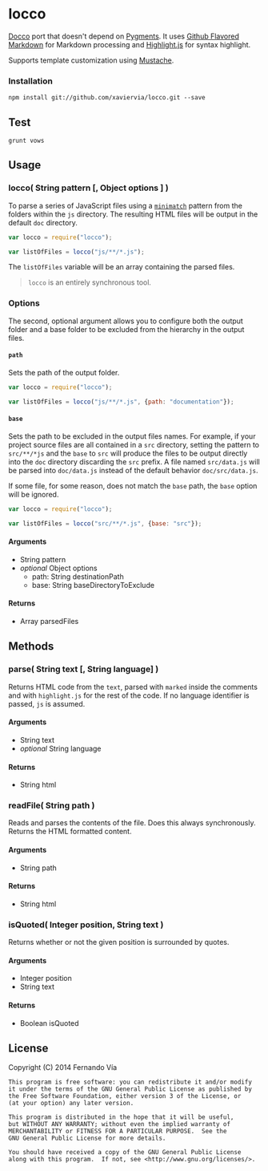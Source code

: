 
locco
======

[Docco](//github.com/jashkenas/docco) port that doesn't depend on 
[Pygments](//pygments.org/). It uses 
[Github Flavored Markdown](//github.github.com/github-flavored-markdown/) 
for Markdown processing and [Highlight.js](//highlightjs.org) for syntax highlight.

Supports template customization using [Mustache](//mustache.github.com).

### Installation

`npm install git://github.com/xaviervia/locco.git --save`

Test
----

    grunt vows

Usage
-----

### locco( String pattern [, Object options ] )

To parse a series of JavaScript files using a [`minimatch`](//github.com/isaacs/minimatch) 
pattern from the folders within the `js` directory. The resulting HTML files will be output in
the default `doc` directory.

```js
var locco = require("locco");

var listOfFiles = locco("js/**/*.js");
```

The `listOfFiles` variable will be an array containing the parsed files.

> `locco` is an entirely synchronous tool.

### Options

The second, optional argument allows you to configure both the output folder and
a base folder to be excluded from the hierarchy in the output files.

#### `path`

Sets the path of the output folder.

```js
var locco = require("locco");

var listOfFiles = locco("js/**/*.js", {path: "documentation"});
```

#### `base`

Sets the path to be excluded in the output files names. For example, if
your project source files are all contained in a `src` directory, setting
the pattern to `src/**/*js` and the `base` to `src` will produce the files
to be output directly into the `doc` directory discarding the `src` prefix. 
A file named `src/data.js` will be parsed into `doc/data.js` instead of the
default behavior `doc/src/data.js`.

If some file, for some reason, does not match the `base` path, the `base` option
will be ignored.

```js
var locco = require("locco");

var listOfFiles = locco("src/**/*.js", {base: "src"});
```

#### Arguments

- String pattern
- _optional_ Object options
  - path: String destinationPath
  - base: String baseDirectoryToExclude

#### Returns

- Array parsedFiles


Methods
-------

### parse( String text [, String language] )

Returns HTML code from the `text`, parsed with `marked` inside the comments and
with `highlight.js` for the rest of the code. If no language identifier is passed,
`js` is assumed.

#### Arguments

- String text
- _optional_ String language

#### Returns

- String html


### readFile( String path )

Reads and parses the contents of the file. Does this always synchronously.
Returns the HTML formatted content.

#### Arguments

- String path

#### Returns

- String html



### isQuoted( Integer position, String text )

Returns whether or not the given position is surrounded by quotes.

#### Arguments

- Integer position
- String text

#### Returns

- Boolean isQuoted

License
-------

Copyright (C) 2014 Fernando Vía

    This program is free software: you can redistribute it and/or modify
    it under the terms of the GNU General Public License as published by
    the Free Software Foundation, either version 3 of the License, or
    (at your option) any later version.

    This program is distributed in the hope that it will be useful,
    but WITHOUT ANY WARRANTY; without even the implied warranty of
    MERCHANTABILITY or FITNESS FOR A PARTICULAR PURPOSE.  See the
    GNU General Public License for more details.

    You should have received a copy of the GNU General Public License
    along with this program.  If not, see <http://www.gnu.org/licenses/>.
